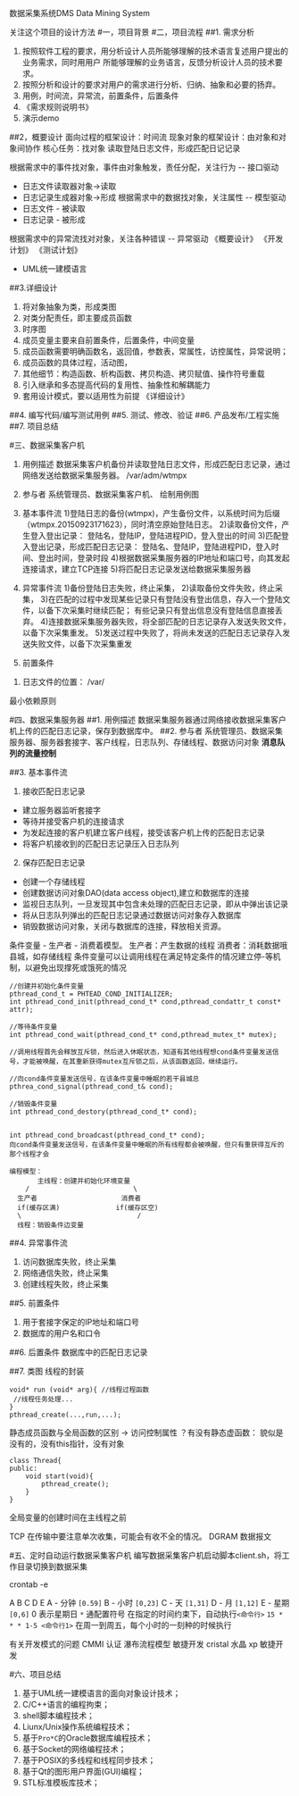 
数据采集系统DMS
Data Mining System

关注这个项目的设计方法
#一，项目背景
#二，项目流程
##1. 需求分析
1. 按照软件工程的要求，用分析设计人员所能够理解的技术语言复述用户提出的业务需求，同时用用户
所能够理解的业务语言，反馈分析设计人员的技术要求。
2. 按照分析和设计的要求对用户的需求进行分析、归纳、抽象和必要的扬弃。
3. 用例，时间流，异常流，前置条件，后置条件
4. 《需求规则说明书》
5. 演示demo

##2，概要设计
面向过程的框架设计：时间流
现象对象的框架设计：由对象和对象间协作
核心任务：找对象
读取登陆日志文件，形成匹配日记记录

根据需求中的事件找对象，事件由对象触发，责任分配，关注行为 -- 接口驱动
- 日志文件读取器对象->读取
- 日志记录生成器对象->形成
根据需求中的数据找对象，关注属性 -- 模型驱动
- 日志文件 - 被读取
- 日志记录 - 被形成

根据需求中的异常流找对对象，关注各种错误 -- 异常驱动
《概要设计》
《开发计划》
《测试计划》
+ UML统一建模语言

##3.详细设计
1. 将对象抽象为类，形成类图
2. 对类分配责任，即主要成员函数
3. 时序图
4. 成员变量主要来自前置条件，后置条件，中间变量
5. 成员函数需要明确函数名，返回值，参数表，常属性，访控属性，异常说明；
6. 成员函数的具体过程，活动图，
7. 其他细节：构造函数、析构函数、拷贝构造、拷贝赋值、操作符号重载
8. 引入继承和多态提高代码的复用性、抽象性和解耦能力
9. 套用设计模式，要以适用性为前提
《详细设计》

##4. 编写代码/编写测试用例
##5. 测试、修改、验证
##6. 产品发布/工程实施
##7. 项目总结


#三、数据采集客户机
1. 用例描述
数据采集客户机备份并读取登陆日志文件，形成匹配日志记录，通过网络发送给数据采集服务器。
/var/adm/wtmpx
2. 参与者
系统管理员、数据采集客户机、
绘制用例图
3. 基本事件流
1)登陆日志的备份(wtmpx)，产生备份文件，以系统时间为后缀（wtmpx.20150923171623），同时清空原始登陆日志。
2)读取备份文件，产生登入登出记录：
登陆名，登陆IP，登陆进程PID，登入登出的时间
3)匹配登入登出记录，形成匹配日志记录：
登陆名、登陆IP，登陆进程PID，登入时间、登出时间，登录时段
4)根据数据采集服务器的IP地址和端口号，向其发起连接请求，建立TCP连接
5)将匹配日志记录发送给数据采集服务器
4. 异常事件流
1)备份登陆日志失败，终止采集，
2)读取备份文件失败，终止采集，
3)在匹配的过程中发现某些记录只有登陆没有登出信息，存入一个登陆文件，以备下次采集时继续匹配；
    有些记录只有登出信息没有登陆信息直接丢弃。
4)连接数据采集服务器失败，将全部匹配的日志记录存入发送失败文件，以备下次采集重发。
5)发送过程中失败了，将尚未发送的匹配日志记录存入发送失败文件，以备下次采集重发

5. 前置条件
1) 日志文件的位置： /var/

最小依赖原则


#四、数据采集服务器
##1. 用例描述
数据采集服务器通过网络接收数据采集客户机上传的匹配日志记录，保存到数据库中。
##2. 参与者
系统管理员、数据采集服务器、服务器套接字、客户线程，日志队列、存储线程、数据访问对象
**消息队列的流量控制**

##3. 基本事件流
1) 接收匹配日志记录
- 建立服务器监听套接字
- 等待并接受客户机的连接请求
- 为发起连接的客户机建立客户线程，接受该客户机上传的匹配日志记录
- 将客户机接收到的匹配日志记录压入日志队列
2) 保存匹配日志记录
- 创建一个存储线程
- 创建数据访问对象DAO(data access object),建立和数据库的连接
- 监视日志队列，一旦发现其中包含未处理的匹配日志记录，即从中弹出该记录
- 将从日志队列弹出的匹配日志记录通过数据访问对象存入数据库
- 销毁数据访问对象，关闭与数据库的连接，释放相关资源。



条件变量 - 生产者 - 消费着模型。
生产者：产生数据的线程
消费者：消耗数据哦县城，如存储线程
条件变量可以让调用线程在满足特定条件的情况建立停-等机制，以避免出现撑死或饿死的情况

```lang=c
//创建并初始化条件变量
pthread_cond_t = PHTEAD_COND_INITIALIZER;
int pthread_cond_init(pthread_cond_t* cond,pthread_condattr_t const* attr);

//等待条件变量
int pthread_cond_wait(pthread_cond_t* cond,pthread_mutex_t* mutex);

//调用线程首先会释放互斥锁，然后进入休眠状态，知道有其他线程想cond条件变量发送信号，才能被唤醒，在其重新获得mutex互斥锁之后，从该函数返回，继续运行。

//向cond条件变量发送信号，在该条件变量中睡眠的若干县城总
pthrea_cond_signal(pthread_cond_t& cond);

//销毁条件变量
int pthread_cond_destory(pthread_cond_t* cond);


int pthread_cond_broadcast(pthread_cond_t* cond);
向cond条件变量发送信号，在该条件变量中睡眠的所有线程都会被唤醒，但只有重获得互斥的那个线程才会
```
```
编程模型：
       主线程：创建并初始化环境变量
    /	                       \
  生产者	                  消费者
  if(缓存区满)				if(缓存区空)
  \                             /
  线程：销毁条件边变量
```

##4. 异常事件流
1) 访问数据库失败，终止采集
2) 网络通信失败，终止采集
3) 创建线程失败，终止采集

##5. 前置条件
1) 用于套接字保定的IP地址和端口号
2) 数据库的用户名和口令

##6. 后置条件
数据库中的匹配日志记录

##7. 类图
线程的封装
```language
void* run (void* arg){ //线程过程函数
 //线程任务处理...
}
pthread_create(...,run,...);
```

静态成员函数与全局函数的区别 -> 访问控制属性
？有没有静态虚函数： 貌似是没有的，没有this指针，没有对象

```language
class Thread{
public:
	void start(void){
    	pthread_create();
    }
}
```

全局变量的创建时间在主线程之前

TCP 在传输中要注意单次收集，可能会有收不全的情况。
DGRAM 数据报文

#五、定时自动运行数据采集客户机
编写数据采集客户机启动脚本client.sh，将工作目录切换到数据采集

crontab -e

A B C D E
A - 分钟 `[0.59]`
B - 小时 `[0,23]`
C - 天   `[1,31]`
D - 月   `[1,12]`
E - 星期 `[0,6]` 0 表示星期日
`*` 通配置符号
在指定的时间约束下，自动执行`<命令行>`
`15 * * * 1-5 <命令行1>` 在周一到周五，每个小时的一刻种的时候执行

有关开发模式的问题
CMMI 认证
瀑布流程模型
敏捷开发
cristal 水晶
xp 敏捷开发

#六、项目总结
1. 基于UML统一建模语言的面向对象设计技术；
2. C/C++语言的编程拘束；
3. shell脚本编程技术；
4. Liunx/Unix操作系统编程技术；
5. 基于`Pro*C`的Oracle数据库编程技术；
6. 基于Socket的网络编程技术；
7. 基于POSIX的多线程和线程同步技术；
8. 基于Qt的图形用户界面(GUI)编程；
9. STL标准模板库技术；


